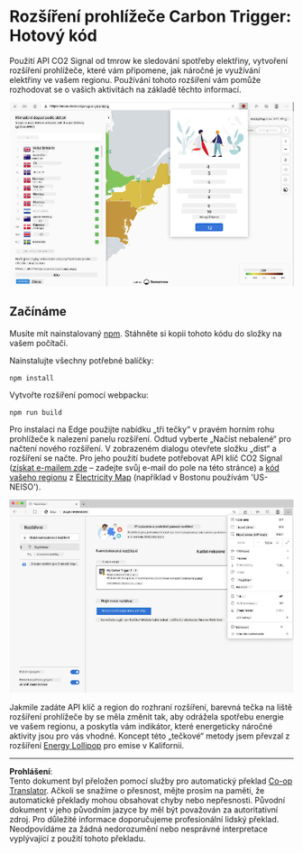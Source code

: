 <!--
CO_OP_TRANSLATOR_METADATA:
{
  "original_hash": "dd58ae1b7707034f055718c1b68bc8de",
  "translation_date": "2025-08-28T03:46:18+00:00",
  "source_file": "5-browser-extension/solution/translation/README.hi.md",
  "language_code": "cs"
}
-->
# Rozšíření prohlížeče Carbon Trigger: Hotový kód

Použití API CO2 Signal od tmrow ke sledování spotřeby elektřiny, vytvoření rozšíření prohlížeče, které vám připomene, jak náročné je využívání elektřiny ve vašem regionu. Používání tohoto rozšíření vám pomůže rozhodovat se o vašich aktivitách na základě těchto informací.

![Snímek obrazovky rozšíření](../../../../../translated_images/extension-screenshot.0e7f5bfa110e92e3875e1bc9405edd45a3d2e02963e48900adb91926a62a5807.cs.png)

## Začínáme

Musíte mít nainstalovaný [npm](https://npmjs.com). Stáhněte si kopii tohoto kódu do složky na vašem počítači.

Nainstalujte všechny potřebné balíčky:

```
npm install
```

Vytvořte rozšíření pomocí webpacku:

```
npm run build
```

Pro instalaci na Edge použijte nabídku „tři tečky“ v pravém horním rohu prohlížeče k nalezení panelu rozšíření. Odtud vyberte „Načíst nebalené“ pro načtení nového rozšíření. V zobrazeném dialogu otevřete složku „dist“ a rozšíření se načte. Pro jeho použití budete potřebovat API klíč CO2 Signal ([získat e-mailem zde](https://www.co2signal.com/) – zadejte svůj e-mail do pole na této stránce) a [kód vašeho regionu](http://api.electricitymap.org/v3/zones) z [Electricity Map](https://www.electricitymap.org/map) (například v Bostonu používám 'US-NEISO').

![instalace](../../../../../translated_images/install-on-edge.78634f02842c48283726c531998679a6f03a45556b2ee99d8ff231fe41446324.cs.png)

Jakmile zadáte API klíč a region do rozhraní rozšíření, barevná tečka na liště rozšíření prohlížeče by se měla změnit tak, aby odrážela spotřebu energie ve vašem regionu, a poskytla vám indikátor, které energeticky náročné aktivity jsou pro vás vhodné. Koncept této „tečkové“ metody jsem převzal z rozšíření [Energy Lollipop](https://energylollipop.com/) pro emise v Kalifornii.

---

**Prohlášení**:  
Tento dokument byl přeložen pomocí služby pro automatický překlad [Co-op Translator](https://github.com/Azure/co-op-translator). Ačkoli se snažíme o přesnost, mějte prosím na paměti, že automatické překlady mohou obsahovat chyby nebo nepřesnosti. Původní dokument v jeho původním jazyce by měl být považován za autoritativní zdroj. Pro důležité informace doporučujeme profesionální lidský překlad. Neodpovídáme za žádná nedorozumění nebo nesprávné interpretace vyplývající z použití tohoto překladu.